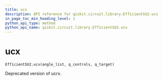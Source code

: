 ```yaml
---
title: ucx
description: API reference for qiskit.circuit.library.EfficientSU2.ucx
in_page_toc_min_heading_level: 1
python_api_type: method
python_api_name: qiskit.circuit.library.EfficientSU2.ucx
---
```


# ucx

<span id="qiskit.circuit.library.EfficientSU2.ucx" />

`EfficientSU2.ucx(angle_list, q_controls, q_target)`

Deprecated version of ucrx.

